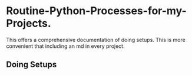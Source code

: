 # Routine-Python-Processes-for-my-Projects.
This offers a comprehensive documentation of doing setups. This is more convenient that including an md in every project. 

## Doing Setups 


